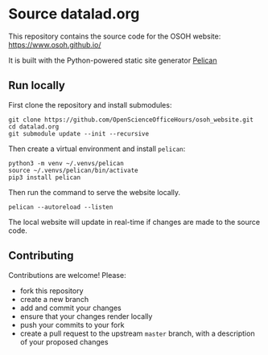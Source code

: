 # Source datalad.org

This repository contains the source code for the OSOH website: https://www.osoh.github.io/

It is built with the Python-powered static site generator [Pelican](https://getpelican.com/)


## Run locally

First clone the repository and install submodules:

```
git clone https://github.com/OpenScienceOfficeHours/osoh_website.git
cd datalad.org
git submodule update --init --recursive
```

Then create a virtual environment and install `pelican`:

```
python3 -m venv ~/.venvs/pelican
source ~/.venvs/pelican/bin/activate
pip3 install pelican
```

Then run the command to serve the website locally.
```
pelican --autoreload --listen
```

The local website will update in real-time if changes are made to the source code.


## Contributing

Contributions are welcome! Please:
- fork this repository
- create a new branch
- add and commit your changes
- ensure that your changes render locally
- push your commits to your fork
- create a pull request to the upstream `master` branch, with a description of your proposed changes